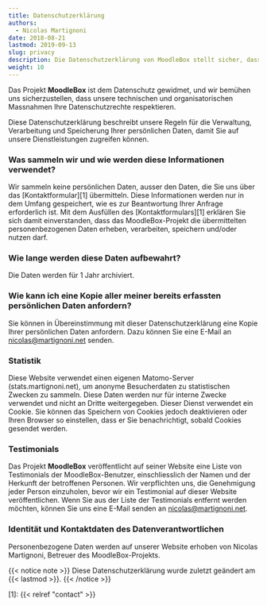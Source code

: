 ```yaml
---
title: Datenschutzerklärung
authors:
  - Nicolas Martignoni
date: 2018-08-21
lastmod: 2019-09-13
slug: privacy
description: Die Datenschutzerklärung von MoodleBox stellt sicher, dass die Daten, die Sie bei der Nutzung unserer Dienste eingeben, geschützt sind.
weight: 10
---
```

Das Projekt __MoodleBox__ ist dem Datenschutz gewidmet, und wir bemühen uns sicherzustellen, dass unsere technischen und organisatorischen Massnahmen Ihre Datenschutzrechte respektieren.

Diese Datenschutzerklärung beschreibt unsere Regeln für die Verwaltung, Verarbeitung und Speicherung Ihrer persönlichen Daten, damit Sie auf unsere Dienstleistungen zugreifen können.

### Was sammeln wir und wie werden diese Informationen verwendet?

Wir sammeln keine persönlichen Daten, ausser den Daten, die Sie uns über das [Kontaktformular][1] übermitteln. Diese Informationen werden nur in dem Umfang gespeichert, wie es zur Beantwortung Ihrer Anfrage erforderlich ist. Mit dem Ausfüllen des [Kontaktformulars][1] erklären Sie sich damit einverstanden, dass das MoodleBox-Projekt die übermittelten personenbezogenen Daten erheben, verarbeiten, speichern und/oder nutzen darf.

### Wie lange werden diese Daten aufbewahrt?

Die Daten werden für 1 Jahr archiviert.

### Wie kann ich eine Kopie aller meiner bereits erfassten persönlichen Daten anfordern?

Sie können in Übereinstimmung mit dieser Datenschutzerklärung eine Kopie Ihrer persönlichen Daten anfordern. Dazu können Sie eine E-Mail an nicolas@martignoni.net senden.

### Statistik

Diese Website verwendet einen eigenen Matomo-Server (stats.martignoni.net), um anonyme Besucherdaten zu statistischen Zwecken zu sammeln. Diese Daten werden nur für interne Zwecke verwendet und nicht an Dritte weitergegeben. Dieser Dienst verwendet ein Cookie. Sie können das Speichern von Cookies jedoch deaktivieren oder Ihren Browser so einstellen, dass er Sie benachrichtigt, sobald Cookies gesendet werden.

### Testimonials

Das Projekt __MoodleBox__ veröffentlicht auf seiner Website eine Liste von Testimonials der MoodleBox-Benutzer, einschliesslich der Namen und der Herkunft der betroffenen Personen. Wir verpflichten uns, die Genehmigung jeder Person einzuholen, bevor wir ein Testimonial auf dieser Website veröffentlichen. Wenn Sie aus der Liste der Testimonials entfernt werden möchten, können Sie uns eine E-Mail senden an nicolas@martignoni.net.

### Identität und Kontaktdaten des Datenverantwortlichen

Personenbezogene Daten werden auf unserer Website erhoben von Nicolas Martignoni, Betreuer des MoodleBox-Projekts.

{{< notice note >}}
Diese Datenschutzerklärung wurde zuletzt geändert am {{< lastmod >}}.
{{< /notice >}}

 [1]: {{< relref "contact" >}}
